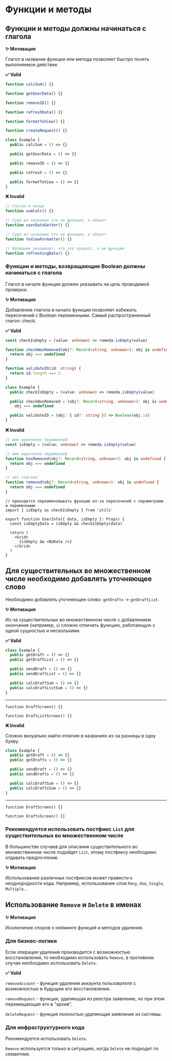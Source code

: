 # Функции и методы

## Функции и методы должны начинаться с глагола

**✨ Мотивация**

Глагол в названии функции или метода позволяет быстро понять выполняемое действие.

**✅ Valid**

```ts
function calcSum() {}

function getUserData() {}

function removeID() {}

function refreshData() {}

function formatToView() {}

function createRequest() {}
```

```ts
class Example {
  public calcSum = () => {}

  public getUserData = () => {}

  public removeID = () => {}

  public refresh = () => {}

  public formatToView = () => {}
}
```

**❌ Invalid**

```ts
// Глагол в конце
function sumCalc() {}

// Судя из названия это не функция, а объект
function userDataGetter() {}

// Судя из названия это не функция, а объект
function toViewFormatter() {}

// Название указывает, что это процесс, а не функция
function refreshingData() {}
```

### Функции и методы, возвращающие Boolean должны начинаться с глагола

Глагол в начале функции должен указывать на цель проводимой проверки.

**✨ Мотивация**

Добавление глагола в начало функции позволяет избежать пересечений с Boolean переменными.
Самый распространенный глагол: check.

**✅ Valid**

```ts
const checkIsEmpty = (value: unknown) => remeda.isEmpty(value)

function checkWasRemoved(obj?: Record<string, unknown>): obj is undefined {
  return obj === undefined
}

function validateID(id: string) {
  return id.length === 2
}
```

```ts
class Example {
  public checkIsEmpty = (value: unknown) => remeda.isEmpty(value)

  public checkWasRemoved = (obj?: Record<string, unknown>): obj is undefined =>
    obj === undefined

  public validateID = (obj: { id?: string }) => Boolean(obj.id)
}
```

**❌ Invalid**

```ts
// имя идентично переменной
const isEmpty = (value: unknown) => remeda.isEmpty(value)

// имя идентично переменной
function hasRemoved(obj?: Record<string, unknown>): obj is undefined {
  return obj === undefined
}

// нет глагола
function removed(obj?: Record<string, unknown>): obj is undefined {
  return obj === undefined
}
```

```tsx
// приходится переименовывать функцию из-за пересечений с параметрами и переменными
import { isEmpty as checkIsEmpty } from 'utils'

export function UserInfo({ data, isEmpty }: Props) {
  const isEmptyData = isEmpty && checkIsEmpty(data)

  return (
    <Grid>
      {isEmpty && <NoData />}
    </Grid>
  )
}
```

## Для существительных во множественном числе необходимо добавлять уточняющее слово

Необходимо добавлять уточняющее слово: `getDrafts` -> `getDraftList`.

**✨ Мотивация**

Из-за существительных во множественном числе с добавлением окончания (например, `s`) сложно отличить функцию, работающую с одной сущностью и несколькими

**✅ Valid**

```ts
class Example {
  public getDraft = () => {}
  public getDraftList = () => {}

  public sendDraft = () => {}
  public sendDraftList = () => {}

  public calcDraftSum = () => {}
  public calcDraftListSum = () => {}
}
```

---

```tsx
function DraftScreen() {}

function DraftListScreen() {}
```

**❌ Invalid**

Сложно визуально найти отличия в названиях из-за разницы в одну букву.

```ts
class Example {
  public getDraft = () => {}
  public getDrafts = () => {}

  public sendDraft = () => {}
  public sendDrafts = () => {}

  public calcDraftSum = () => {}
  public calcDraftsSum = () => {}
}
```

---

```tsx
function DraftScreen() {}

function DraftsScreen() {}
```

### Рекомендуется использовать постфикс `List` для существительных во множественном числе

В большинстве случаев для описания существительного во множественном числе подойдет `List`, этому постфиксу необходимо отдавать предпочтение.

**✨ Мотивация**

Использование различных постфиксов может привести к неоднородности кода. Например, использование слов `Many`, `One`, `Single`, `Multiple`...

## Использование `Remove` и `Delete` в именах

**✨ Мотивация**

Исключение споров о нейминге функций и методов удаления.

### Для бизнес-логики

Если операция удаления производится с возможностью восстановления, то необходимо использовать `Remove`,
в противном случае необходимо использовать `Delete`.

**✅ Valid**

`removeAccount` - функция удаления аккаунта пользователя с возможностью в будущем его восстановления.

`removeRequest` - функция, удаляющая из реестра заявление, но при этом перемещающая его в "архив".

`deleteRequest` - функция полностью удаляющая заявление из системы.

### Для инфраструктурного кода

Рекомендуется использовать `Delete`.

`Remove` используется только в ситуациях, когда `Delete` не подходит по семантике.
